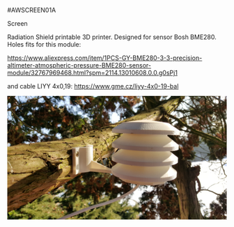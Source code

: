 <!--- PrjInfo ---> <!--- Please remove this line after manually editing --->
<!--- 00a56be08b96043df9e37d6aff7b6990 --->
<!--- Created:20170112-18:22: ---> 
<!--- Author:Mlab: ---> 
<!--- AuthorEmail:mlab@mlab.cz: ---> 
<!--- Tags:imported: ---> 
<!--- Ust:None: ---> 
<!--- Name:AWSCREEN01A: --->
#AWSCREEN01A 
<!--- LongName --->
Screen
<!--- ELongName ---> 

<!--- Lead --->
Radiation Shield printable 3D printer. Designed for sensor Bosh BME280. Holes fits for this module:

https://www.aliexpress.com/item/1PCS-GY-BME280-3-3-precision-altimeter-atmospheric-pressure-BME280-sensor-module/32767969468.html?spm=2114.13010608.0.0.g0sPj1

and cable LIYY 4x0,19:
https://www.gme.cz/liyy-4x0-19-bal

<!--- ELead ---> 

![LeadImg](20170122_111953.jpg) 


​
​
<!--- Description --->
<!--- EDescription --->
<!--- Content --->
<!--- EContent --->
            